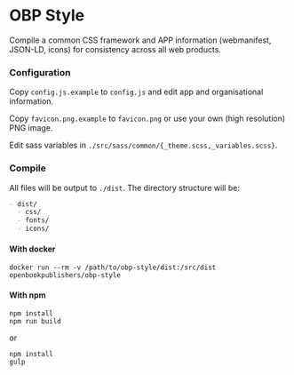# OBP Style
Compile a common CSS framework and APP information (webmanifest, JSON-LD, icons) for consistency across all web products.

### Configuration
Copy `config.js.example` to `config.js` and edit app and organisational information.

Copy `favicon.png.example` to `favicon.png` or use your own (high resolution) PNG image.

Edit sass variables in `./src/sass/common/{_theme.scss,_variables.scss}`.

### Compile
All files will be output to `./dist`. The directory structure will be:

```markdown
- dist/
  - css/
  - fonts/
  - icons/
```

#### With docker
```
docker run --rm -v /path/to/obp-style/dist:/src/dist openbookpublishers/obp-style
```

#### With npm
```
npm install
npm run build
```
or
```
npm install
gulp
```
